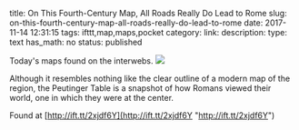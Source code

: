 title: On This Fourth-Century Map, All Roads Really Do Lead to Rome
slug: on-this-fourth-century-map-all-roads-really-do-lead-to-rome
date: 2017-11-14 12:31:15
tags: ifttt,map,maps,pocket
category: 
link: 
description: 
type: text
has_math: no
status: published

Today's maps found on the interwebs. ![](http://ift.tt/eA8V8J)  
  

Although it resembles nothing like the clear outline of a modern map of the region, the Peutinger Table is a snapshot of how Romans viewed their world, one in which they were at the center.  
  

Found at [http://ift.tt/2xjdf6Y](http://ift.tt/2xjdf6Y "http://ift.tt/2xjdf6Y")



